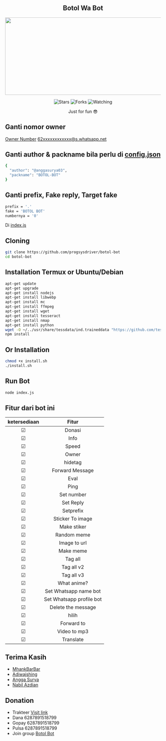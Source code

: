 <h2 align="center">Botol Wa Bot</h2>
<p align="center">
<img src="https://telegra.ph/file/5b3fd9af601cc44918601.jpg" width="550" height="250"/>
</p>
<p align="center">
<img title="Stars" src="https://img.shields.io/github/stars/progsysdriver/botol-bot?label=Stars&color=magenta&style=flat-square">
<img title="Forks" src="https://img.shields.io/github/forks/progsysdriver/botol-bot?label=Forks&color=brickred&style=flat-square">
<img title="Watching" src="https://img.shields.io/github/watchers/progsysdriver/botol-bot?label=Watchers&color=red&style=flat-square">
</p>

<p align="center">
Just for fun 😎
</p>

## Ganti nomor owner
[Owner Number](https://github.com/progsysdriver/botol-bot/blob/c1a1e339ad58ce0a5f1edb9082b968cbbfd7c6b3/index.js#L118)
 62xxxxxxxxxxxx@s.whatsapp.net

## Ganti author & packname bila perlu di [config.json](https://github.com/progsysdriver/botol-bot/blob/main/config.json)
```sh
{
  "author": "@anggasurya03",
  "packname": "BOTOL-BOT"
}
```

## Ganti prefix, Fake reply, Target fake
```sh
prefix = '.'
fake = 'BOTOL BOT'
numbernya = '0'
```

Di [index.js](https://github.com/progsysdriver/botol-bot/blob/5e2230786d9d20983a5e7eea968006d782d92958/index.js#L61)

## Cloning
```sh
git clone https://github.com/progsysdriver/botol-bot
cd botol-bot
```

## Installation Termux or Ubuntu/Debian
```sh
apt-get update
apt-get upgrade
apt-get install nodejs
apt-get install libwebp
apt-get install mc
apt-get install ffmpeg
apt-get install wget
apt-get install tesseract
apt-get install nmap
apt-get install python
wget -O ~/../usr/share/tessdata/ind.traineddata "https://github.com/tesseract-ocr/tessdata/blob/master/ind.traineddata?raw=true"
npm install
```
## Or Installation
```sh
chmod +x install.sh
./install.sh
```

## Run Bot
```sh
node index.js
```
## Fitur dari bot ini

| ketersediaan  |  Fitur |
| :-----------: | :----: |
|       ☑      | Donasi |
|       ☑      | Info |
|       ☑      | Speed |
|       ☑      | Owner |
|       ☑      | hidetag |
|       ☑      | Forward Message |
|       ☑      | Eval |
|       ☑      | Ping |
|       ☑      | Set number |
|       ☑      | Set Reply |
|       ☑      | Setprefix  |
|       ☑      | Sticker To image  |
|       ☑      | Make stiker  |
|       ☑      | Random meme |
|       ☑      | Image to url  |
|       ☑      | Make meme |
|       ☑      | Tag all  |
|       ☑      | Tag all v2 |
|       ☑      | Tag all v3  |
|       ☑      | What anime? |
|       ☑      | Set Whatsapp name bot  |
|       ☑      | Set Whatsapp profile bot
|       ☑      | Delete the message |
|       ☑      | hilih |
|       ☑      | Forward to  |
|       ☑      | Video to mp3  |
|       ☑      | Translate  |

## Terima Kasih
- [MhankBarBar](https://github.com/github.com/MhankBarBar)
- [Adiwajshing](https://github.com/adiwajshing)
- [Angga Surya](https://github.com/suryapardana)
- [Nabil Azdian](https://github.com/NabilAzdian)


## Donation
- Trakteer [Visit link](https://trakteer.id/anggasurya)
- Dana 6287891518799
- Gopay 6287891518799
- Pulsa 6287891518799
- Join group [Botol Bot](https://chat.whatsapp.com/CZwRj7oCIzn59Fxa9GNTFA)